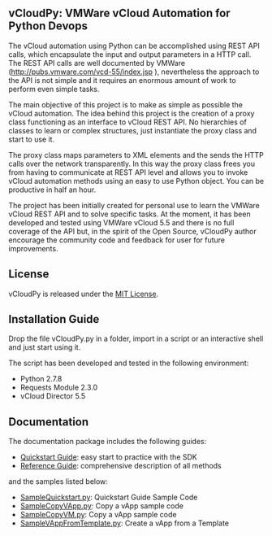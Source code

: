 vCloudPy: VMWare vCloud Automation for Python Devops
----------------------------------------------------

The vCloud automation using Python can be accomplished using REST API calls, which encapsulate the input and output parameters in a HTTP call. The REST API calls are well documented by VMWare (http://pubs.vmware.com/vcd-55/index.jsp ), nevertheless the approach to the API is not simple and it requires an enormous amount of work to perform even simple tasks.

The main objective of this project is to make as simple as possible the vCloud automation. The idea behind this project is the creation of a proxy class functioning as an interface to vCloud REST API. No hierarchies of classes to learn or complex structures, just instantiate the proxy class and start to use it. 

The proxy class maps parameters to XML elements and the sends the HTTP calls over the network transparently. In this way the proxy class frees you from having to communicate at REST API level and allows you to invoke vCloud automation methods using an easy to use Python object. You can  be productive in half an hour.

The project has been initially created for personal use to learn the VMWare vCloud REST API and to solve specific tasks. At the moment, it has been developed and tested using VMWare vCloud 5.5 and there is no full coverage of the API but, in the spirit of the Open Source, vCloudPy author encourage the community code and feedback for user for future improvements.

License
-------

vCloudPy is released under the [MIT License](http://www.opensource.org/licenses/MIT).

Installation Guide
------------------

Drop the file vCloudPy.py in a folder, import in a script or an interactive shell and just start using it.

The script has been developed and tested in the following environment:
*	Python 2.7.8
*	Requests Module 2.3.0
*	vCloud Director 5.5

Documentation
-------------

The documentation package includes the following guides:

* [Quickstart Guide](https://github.com/mpavone/vCloudPy/blob/master/docs/QuickstartGuide.md): easy start to practice with the SDK
* [Reference Guide](https://github.com/mpavone/vCloudPy/blob/master/docs/vCloudReference.md): comprehensive description of all methods

and the samples listed below:

* [SampleQuickstart.py](https://github.com/mpavone/vCloudPy/blob/master/src/SampleQuickstart.py): Quickstart Guide Sample Code
* [SampleCopyVApp.py](https://github.com/mpavone/vCloudPy/blob/master/src/SampleCopyVApp.py): Copy a vApp sample code
* [SampleCopyVM.py](https://github.com/mpavone/vCloudPy/blob/master/src/SampleCopyVM.py): Copy a vApp sample code
* [SampleVAppFromTemplate.py](https://github.com/mpavone/vCloudPy/blob/master/src/SampleVAppFromTemplate.py): Create a vApp from a Template




